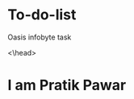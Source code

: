 # To-do-list
Oasis infobyte task
<html>
<head>
<\head>
<body>
<h1>I am Pratik Pawar</h1>
</body>
</html>
